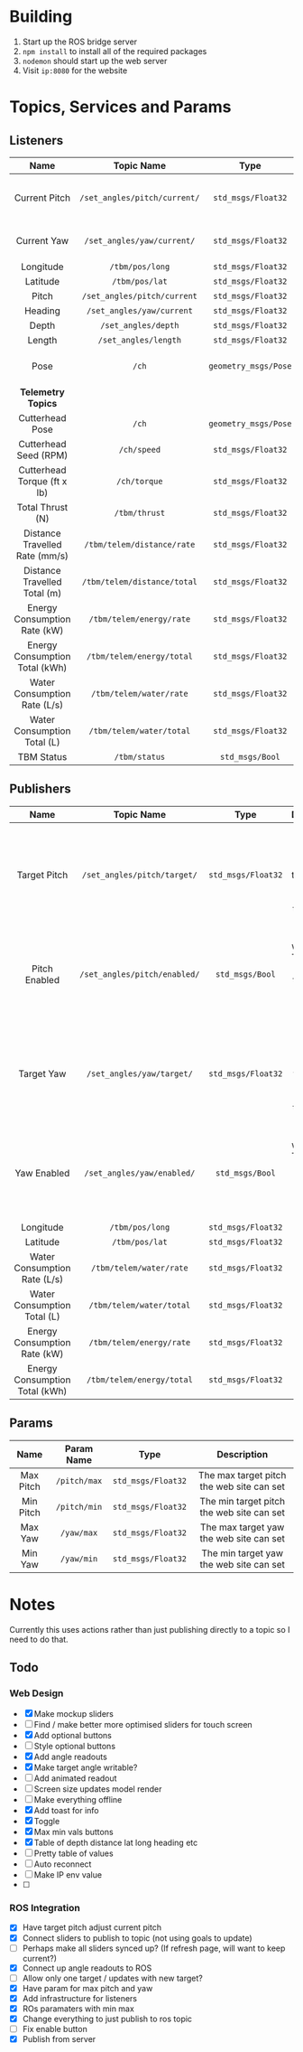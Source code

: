 # Building
1) Start up the ROS bridge server
2) `npm install` to install all of the required packages
3) `nodemon` should start up the web server
4) Visit `ip:8080` for the website

# Topics, Services and Params
## Listeners
|              Name              |          Topic Name          |         Type         |                                         Description                                          |
| :----------------------------: | :--------------------------: | :------------------: | :------------------------------------------------------------------------------------------: |
|         Current Pitch          | `/set_angles/pitch/current/` |  `std_msgs/Float32`  | Listens and updates the display of the current pitch. This is rounded to 2dp for the display |
|          Current Yaw           |  `/set_angles/yaw/current/`  |  `std_msgs/Float32`  |                      Listens and updates the display of the current yaw                      |
|           Longitude            |       `/tbm/pos/long`        |  `std_msgs/Float32`  |                                                                                              |
|            Latitude            |        `/tbm/pos/lat`        |  `std_msgs/Float32`  |                                                                                              |
|             Pitch              | `/set_angles/pitch/current`  |  `std_msgs/Float32`  |                                                                                              |
|            Heading             |  `/set_angles/yaw/current`   |  `std_msgs/Float32`  |                                                                                              |
|             Depth              |     `/set_angles/depth`      |  `std_msgs/Float32`  |                                                                                              |
|             Length             |     `/set_angles/length`     |  `std_msgs/Float32`  |                                                                                              |
|              Pose              |            `/ch`             | `geometry_msgs/Pose` |                  Has both the position and orientation of the cutter head.                   |
|      **Telemetry Topics**      |
|        Cutterhead Pose         |            `/ch`             | `geometry_msgs/Pose` |                                     ID: `cutterheadPose`                                     |
|     Cutterhead Seed (RPM)      |         `/ch/speed`          |  `std_msgs/Float32`  |                                    ID: `cutterheadSpeed`                                     |
|  Cutterhead Torque (ft x lb)   |         `/ch/torque`         |  `std_msgs/Float32`  |                                    ID: `cutterheadTorque`                                    |
|        Total Thrust (N)        |        `/tbm/thrust`         |  `std_msgs/Float32`  |                                      ID: `totalThrust`                                       |
| Distance Travelled Rate (mm/s) |  `/tbm/telem/distance/rate`  |  `std_msgs/Float32`  |                                 ID: `distanceTravelledRate`                                  |
|  Distance Travelled Total (m)  | `/tbm/telem/distance/total`  |  `std_msgs/Float32`  |                                 ID: `distanceTravelledTotal`                                 |
|  Energy Consumption Rate (kW)  |   `/tbm/telem/energy/rate`   |  `std_msgs/Float32`  |                                 ID: `energyConsumptionRate`                                  |
| Energy Consumption Total (kWh) |  `/tbm/telem/energy/total`   |  `std_msgs/Float32`  |                                 ID: `energyConsumptionTotal`                                 |
|  Water Consumption Rate (L/s)  |   `/tbm/telem/water/rate`    |  `std_msgs/Float32`  |                                  ID: `waterConsumptionRate`                                  |
|  Water Consumption Total (L)   |   `/tbm/telem/water/total`   |  `std_msgs/Float32`  |                                 ID: `waterConsumptionTotal`                                  |
|           TBM Status           |        `/tbm/status`         |   `std_msgs/Bool`    |                                           ID: `on`                                           |
## Publishers
|              Name              |          Topic Name          |        Type        |                                              Description                                               |
| :----------------------------: | :--------------------------: | :----------------: | :----------------------------------------------------------------------------------------------------: |
|          Target Pitch          | `/set_angles/pitch/target/`  | `std_msgs/Float32` | Publishes the angle required to get to the target pitch. Is updated every time the slider is adjusted. |
|         Pitch Enabled          | `/set_angles/pitch/enabled/` |  `std_msgs/Bool`   |        Publishes whether the TBM should use the target pitch and or not. Toggled by the switch         |
|           Target Yaw           |  `/set_angles/yaw/target/`   | `std_msgs/Float32` | Publishes the angle required to get to the target yaw.  Is updated every time the slider is adjusted.  |
|          Yaw Enabled           |  `/set_angles/yaw/enabled/`  |  `std_msgs/Bool`   |         Publishes whether the TBM should use the target yaw and or not. Toggled by the switch          |
|           Longitude            |       `/tbm/pos/long`        | `std_msgs/Float32` |                                                                                                        |
|            Latitude            |        `/tbm/pos/lat`        | `std_msgs/Float32` |                                                                                                        |
|  Water Consumption Rate (L/s)  |   `/tbm/telem/water/rate`    | `std_msgs/Float32` |                                                                                                        |
|  Water Consumption Total (L)   |   `/tbm/telem/water/total`   | `std_msgs/Float32` |                                                                                                        |
|  Energy Consumption Rate (kW)  |   `/tbm/telem/energy/rate`   | `std_msgs/Float32` |                                                                                                        |
| Energy Consumption Total (kWh) |  `/tbm/telem/energy/total`   | `std_msgs/Float32` |                                                                                                        |

## Params
|   Name    |  Param Name  |        Type        |                Description                |
| :-------: | :----------: | :----------------: | :---------------------------------------: |
| Max Pitch | `/pitch/max` | `std_msgs/Float32` | The max target pitch the web site can set |
| Min Pitch | `/pitch/min` | `std_msgs/Float32` | The min target pitch the web site can set |
|  Max Yaw  |  `/yaw/max`  | `std_msgs/Float32` |  The max target yaw the web site can set  |
|  Min Yaw  |  `/yaw/min`  | `std_msgs/Float32` |  The min target yaw the web site can set  |


# Notes
Currently this uses actions rather than just publishing directly to a topic so I need to do that.

## Todo

### Web Design
- [X] Make mockup sliders
- [ ] Find / make better more optimised sliders for touch screen
- [X] Add optional buttons
- [ ] Style optional buttons
- [X] Add angle readouts
- [X] Make target angle writable?
- [ ] Add animated readout
- [ ] Screen size updates model render
- [ ] Make everything offline
- [X] Add toast for info
- [X] Toggle
- [X] Max min vals buttons
- [X] Table of depth distance lat long heading etc
- [ ] Pretty table of values
- [ ] Auto reconnect
- [ ] Make IP env value
- [ ] 


### ROS Integration
- [X] Have target pitch adjust current pitch
- [X] Connect sliders to publish to topic (not using goals to update)
- [ ] Perhaps make all sliders synced up? (If refresh page, will want to keep current?)
- [X] Connect up angle readouts to ROS
- [ ] Allow only one target / updates with new target?
- [X] Have param for max pitch and yaw
- [X] Add infrastructure for listeners
- [X] ROs paramaters with min max
- [X] Change everything to just publish to ros topic
- [ ] Fix enable button
- [X] Publish from server